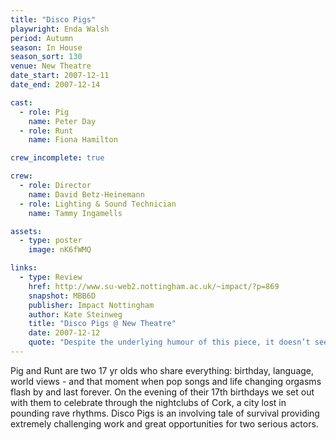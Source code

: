```yaml
---
title: "Disco Pigs"
playwright: Enda Walsh
period: Autumn
season: In House
season_sort: 130
venue: New Theatre
date_start: 2007-12-11
date_end: 2007-12-14

cast:
  - role: Pig
    name: Peter Day
  - role: Runt
    name: Fiona Hamilton

crew_incomplete: true 

crew:
  - role: Director
    name: David Betz-Heinemann
  - role: Lighting & Sound Technician
    name: Tammy Ingamells

assets:
  - type: poster
    image: nK6fWMQ

links:
  - type: Review
    href: http://www.su-web2.nottingham.ac.uk/~impact/?p=869
    snapshot: MBB6D
    publisher: Impact Nottingham
    author: Kate Steinweg
    title: "Disco Pigs @ New Theatre"
    date: 2007-12-12
    quote: "Despite the underlying humour of this piece, it doesn’t seem intended as a light hearted coming of age romp. Pig wants to close off the world and Runt wants to open it."
---
```


Pig and Runt are two 17 yr olds who share everything: birthday, language, world views - and that moment when pop songs and life changing orgasms flash by and last forever. On the evening of their 17th birthdays we set out with them to celebrate through the nightclubs of Cork, a city lost in pounding rave rhythms. Disco Pigs is an involving tale of survival providing extremely challenging work and great opportunities for two serious actors.
